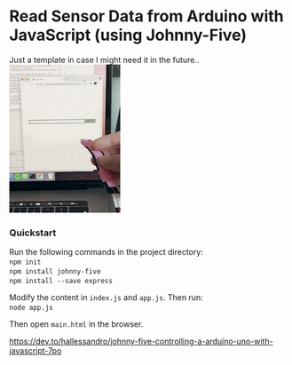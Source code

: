 # Read Sensor Data from Arduino with JavaScript (using Johnny-Five)  

Just a template in case I might need it in the future..  
![img](https://github.com/msc-creative-computing/p-comp-jasper-zheng/blob/main/week_02/IMG_0222.gif?raw=true)  


### Quickstart  


Run the following commands in the project directory:  
`npm init`  
`npm install johnny-five`  
`npm install --save express`  

Modify the content in `index.js` and `app.js`. Then run:  
`node app.js`  

Then open `main.html` in the browser.

https://dev.to/hallessandro/johnny-five-controlling-a-arduino-uno-with-javascript-7po  

